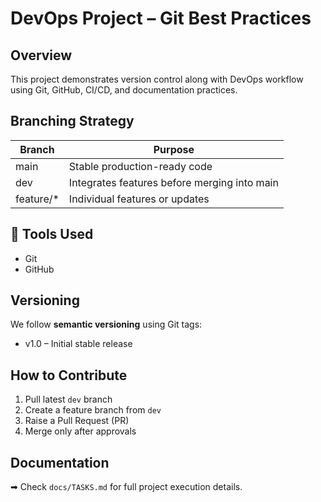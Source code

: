 # DevOps Project – Git Best Practices

##  Overview
This project demonstrates version control along with DevOps workflow using Git, GitHub, CI/CD, and documentation practices.

##  Branching Strategy
| Branch | Purpose |
|--------|---------|
| main | Stable production-ready code |
| dev | Integrates features before merging into main |
| feature/* | Individual features or updates |

## 🔧 Tools Used
- Git
- GitHub

##  Versioning
We follow **semantic versioning** using Git tags:
- v1.0 – Initial stable release

##  How to Contribute
1. Pull latest `dev` branch
2. Create a feature branch from `dev`
3. Raise a Pull Request (PR)
4. Merge only after approvals

##  Documentation
➡ Check `docs/TASKS.md` for full project execution details.
